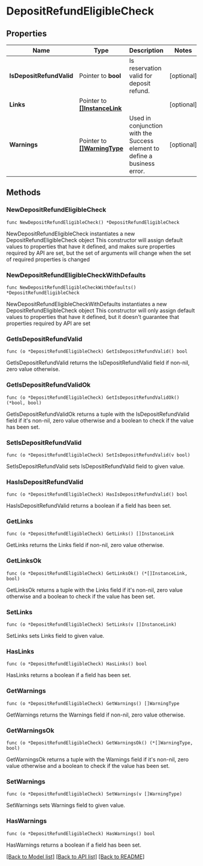 # DepositRefundEligibleCheck

## Properties

Name | Type | Description | Notes
------------ | ------------- | ------------- | -------------
**IsDepositRefundValid** | Pointer to **bool** | Is reservation valid for deposit refund. | [optional] 
**Links** | Pointer to [**[]InstanceLink**](InstanceLink.md) |  | [optional] 
**Warnings** | Pointer to [**[]WarningType**](WarningType.md) | Used in conjunction with the Success element to define a business error. | [optional] 

## Methods

### NewDepositRefundEligibleCheck

`func NewDepositRefundEligibleCheck() *DepositRefundEligibleCheck`

NewDepositRefundEligibleCheck instantiates a new DepositRefundEligibleCheck object
This constructor will assign default values to properties that have it defined,
and makes sure properties required by API are set, but the set of arguments
will change when the set of required properties is changed

### NewDepositRefundEligibleCheckWithDefaults

`func NewDepositRefundEligibleCheckWithDefaults() *DepositRefundEligibleCheck`

NewDepositRefundEligibleCheckWithDefaults instantiates a new DepositRefundEligibleCheck object
This constructor will only assign default values to properties that have it defined,
but it doesn't guarantee that properties required by API are set

### GetIsDepositRefundValid

`func (o *DepositRefundEligibleCheck) GetIsDepositRefundValid() bool`

GetIsDepositRefundValid returns the IsDepositRefundValid field if non-nil, zero value otherwise.

### GetIsDepositRefundValidOk

`func (o *DepositRefundEligibleCheck) GetIsDepositRefundValidOk() (*bool, bool)`

GetIsDepositRefundValidOk returns a tuple with the IsDepositRefundValid field if it's non-nil, zero value otherwise
and a boolean to check if the value has been set.

### SetIsDepositRefundValid

`func (o *DepositRefundEligibleCheck) SetIsDepositRefundValid(v bool)`

SetIsDepositRefundValid sets IsDepositRefundValid field to given value.

### HasIsDepositRefundValid

`func (o *DepositRefundEligibleCheck) HasIsDepositRefundValid() bool`

HasIsDepositRefundValid returns a boolean if a field has been set.

### GetLinks

`func (o *DepositRefundEligibleCheck) GetLinks() []InstanceLink`

GetLinks returns the Links field if non-nil, zero value otherwise.

### GetLinksOk

`func (o *DepositRefundEligibleCheck) GetLinksOk() (*[]InstanceLink, bool)`

GetLinksOk returns a tuple with the Links field if it's non-nil, zero value otherwise
and a boolean to check if the value has been set.

### SetLinks

`func (o *DepositRefundEligibleCheck) SetLinks(v []InstanceLink)`

SetLinks sets Links field to given value.

### HasLinks

`func (o *DepositRefundEligibleCheck) HasLinks() bool`

HasLinks returns a boolean if a field has been set.

### GetWarnings

`func (o *DepositRefundEligibleCheck) GetWarnings() []WarningType`

GetWarnings returns the Warnings field if non-nil, zero value otherwise.

### GetWarningsOk

`func (o *DepositRefundEligibleCheck) GetWarningsOk() (*[]WarningType, bool)`

GetWarningsOk returns a tuple with the Warnings field if it's non-nil, zero value otherwise
and a boolean to check if the value has been set.

### SetWarnings

`func (o *DepositRefundEligibleCheck) SetWarnings(v []WarningType)`

SetWarnings sets Warnings field to given value.

### HasWarnings

`func (o *DepositRefundEligibleCheck) HasWarnings() bool`

HasWarnings returns a boolean if a field has been set.


[[Back to Model list]](../README.md#documentation-for-models) [[Back to API list]](../README.md#documentation-for-api-endpoints) [[Back to README]](../README.md)


